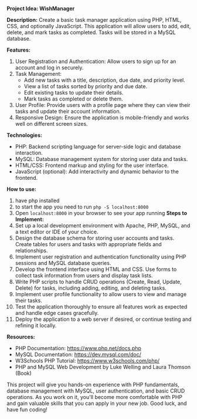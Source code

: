 **Project Idea: WishManager**

**Description:**
Create a basic task manager application using PHP, HTML, CSS, and optionally JavaScript. This application will allow users to add, edit, delete, and mark tasks as completed. Tasks will be stored in a MySQL database.

**Features:**
1. User Registration and Authentication: Allow users to sign up for an account and log in securely.
2. Task Management:
   - Add new tasks with a title, description, due date, and priority level.
   - View a list of tasks sorted by priority and due date.
   - Edit existing tasks to update their details.
   - Mark tasks as completed or delete them.
3. User Profile: Provide users with a profile page where they can view their tasks and update their account information.
4. Responsive Design: Ensure the application is mobile-friendly and works well on different screen sizes.

**Technologies:**
- PHP: Backend scripting language for server-side logic and database interaction.
- MySQL: Database management system for storing user data and tasks.
- HTML/CSS: Frontend markup and styling for the user interface.
- JavaScript (optional): Add interactivity and dynamic behavior to the frontend.


**How to use:**
1. have php installed
2. to start the app you need to run `php -S localhost:8000
` 
3. Open `localhost:8000` in your browser to see your app running
**Steps to Implement:**
1. Set up a local development environment with Apache, PHP, MySQL, and a text editor or IDE of your choice.
2. Design the database schema for storing user accounts and tasks. Create tables for users and tasks with appropriate fields and relationships.
3. Implement user registration and authentication functionality using PHP sessions and MySQL database queries.
4. Develop the frontend interface using HTML and CSS. Use forms to collect task information from users and display task lists.
5. Write PHP scripts to handle CRUD operations (Create, Read, Update, Delete) for tasks, including adding, editing, and deleting tasks.
6. Implement user profile functionality to allow users to view and manage their tasks.
7. Test the application thoroughly to ensure all features work as expected and handle edge cases gracefully.
8. Deploy the application to a web server if desired, or continue testing and refining it locally.

**Resources:**
- PHP Documentation: https://www.php.net/docs.php
- MySQL Documentation: https://dev.mysql.com/doc/
- W3Schools PHP Tutorial: https://www.w3schools.com/php/
- PHP and MySQL Web Development by Luke Welling and Laura Thomson (Book)

This project will give you hands-on experience with PHP fundamentals, database management with MySQL, user authentication, and basic CRUD operations. As you work on it, you'll become more comfortable with PHP and gain valuable skills that you can apply in your new job. Good luck, and have fun coding!
